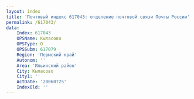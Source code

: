 ```yaml
---
layout: index
title: 'Почтовый индекс 617043: отделение почтовой связи Почты России'
permalink: /617043/
data:
    Index: 617043
    OPSName: Кыласово
    OPSType: О
    OPSSubm: 617079
    Region: 'Пермский край'
    Autonom: ''
    Area: 'Ильинский район'
    City: Кыласово
    City1: ''
    ActDate: '20060725'
    IndexOld: ''
---
```

